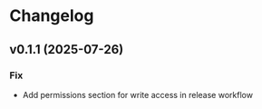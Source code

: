 # Changelog

## v0.1.1 (2025-07-26)

### Fix

- Add permissions section for write access in release workflow
